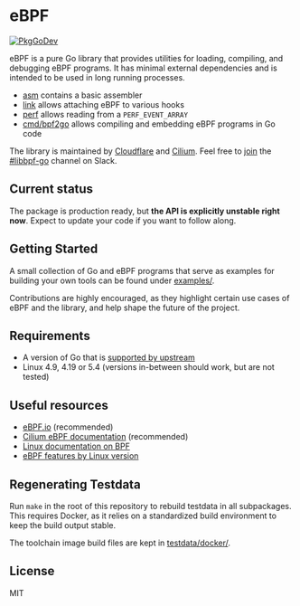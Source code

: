 # eBPF

[![PkgGoDev](https://pkg.go.dev/badge/github.com/cilium/ebpf)](https://pkg.go.dev/github.com/cilium/ebpf)

eBPF is a pure Go library that provides utilities for loading, compiling, and
debugging eBPF programs. It has minimal external dependencies and is intended to
be used in long running processes.

* [asm](https://pkg.go.dev/github.com/cilium/ebpf/asm) contains a basic
  assembler
* [link](https://pkg.go.dev/github.com/cilium/ebpf/link) allows attaching eBPF
  to various hooks
* [perf](https://pkg.go.dev/github.com/cilium/ebpf/perf) allows reading from a
  `PERF_EVENT_ARRAY`
* [cmd/bpf2go](https://pkg.go.dev/github.com/cilium/ebpf/cmd/bpf2go) allows
  compiling and embedding eBPF programs in Go code

The library is maintained by [Cloudflare](https://www.cloudflare.com) and
[Cilium](https://www.cilium.io). Feel free to
[join](https://cilium.herokuapp.com/) the
[#libbpf-go](https://cilium.slack.com/messages/libbpf-go) channel on Slack.

## Current status

The package is production ready, but **the API is explicitly unstable right
now**. Expect to update your code if you want to follow along.

## Getting Started

A small collection of Go and eBPF programs that serve as examples for building
your own tools can be found under [examples/](examples/).

Contributions are highly encouraged, as they highlight certain use cases of
eBPF and the library, and help shape the future of the project.

## Requirements

* A version of Go that is [supported by
  upstream](https://golang.org/doc/devel/release.html#policy)
* Linux 4.9, 4.19 or 5.4 (versions in-between should work, but are not tested)

## Useful resources

* [eBPF.io](https://ebpf.io) (recommended)
* [Cilium eBPF documentation](https://docs.cilium.io/en/latest/bpf/#bpf-guide)
  (recommended)
* [Linux documentation on
  BPF](https://www.kernel.org/doc/html/latest/networking/filter.html)
* [eBPF features by Linux
  version](https://github.com/iovisor/bcc/blob/master/docs/kernel-versions.md)

## Regenerating Testdata

Run `make` in the root of this repository to rebuild testdata in all
subpackages. This requires Docker, as it relies on a standardized build
environment to keep the build output stable.

The toolchain image build files are kept in [testdata/docker/](testdata/docker/).

## License

MIT
